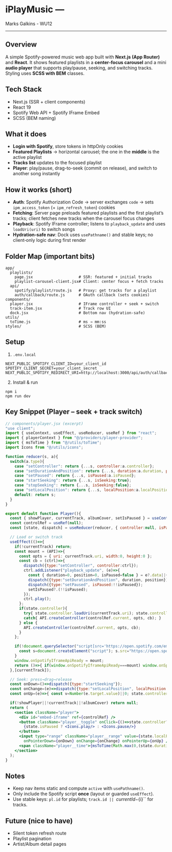 # iPlayMusic —

Marks Galkins - WU12

---

## Overview
A simple Spotify-powered music web app built with **Next.js (App Router)** and **React**. It shows featured playlists in a **center‑focus carousel** and a mini **audio player** that supports play/pause, seeking, and switching tracks. Styling uses **SCSS with BEM** classes.

## Tech Stack
- Next.js (SSR + client components)
- React 19
- Spotify Web API + Spotify IFrame Embed
- SCSS (BEM naming)

## What it does
- **Login with Spotify**, store tokens in httpOnly cookies
- **Featured Playlists** → horizontal carousel; the one in the **middle** is the active playlist
- **Tracks list** updates to the focused playlist
- **Player**: play/pause, drag-to-seek (commit on release), and switch to another song instantly

## How it works (short)
- **Auth**: Spotify Authorization Code → server exchanges `code` → sets `ipm_access_token` (+ `ipm_refresh_token`) cookies
- **Fetching**: Server page preloads featured playlists and the first playlist’s tracks; client fetches new tracks when the carousel focus changes
- **Playback**: Spotify IFrame controller; listens to `playback_update` and uses `loadUri(uri)` to switch songs
- **Hydration‑safe nav**: Dock uses `usePathname()` and stable keys; no client‑only logic during first render

## Folder Map (important bits)
```
app/
  playlists/
    page.jsx                    # SSR: featured + initial tracks
    playlist-carousel-client.jsx# Client: center focus + fetch tracks
  api/
    spotify/playlist/route.js   # Proxy: get tracks for a playlist
    auth/callback/route.js      # OAuth callback (sets cookies)
components/
  player.jsx                    # IFrame controller + seek + switch
  track-item.jsx                # Track row UI
  dock.jsx                      # Bottom nav (hydration-safe)
utils/
  toTime.js                     # ms → mm:ss
styles/                         # SCSS (BEM)
```

## Setup
1. `.env.local`
```
NEXT_PUBLIC_SPOTIFY_CLIENT_ID=your_client_id
SPOTIFY_CLIENT_SECRET=your_client_secret
NEXT_PUBLIC_SPOTIFY_REDIRECT_URI=http://localhost:3000/api/auth/callback
```
2. Install & run
```
npm i
npm run dev
```

## Key Snippet (Player – seek + track switch)
```jsx
// components/player.jsx (excerpt)
"use client";
import { useContext, useEffect, useReducer, useRef } from "react";
import { playerContext } from "@/providers/player-provider";
import { msToTime } from "@/utils/toTime";
import Icons from "@/utils/icons";

function reducer(s, a){
  switch(a.type){
    case "setController": return {...s, controller:a.controller};
    case "setDurationAndPosition": return {...s, duration:a.duration, position:a.position};
    case "setPaused": return {...s, isPaused:a.isPaused};
    case "startSeeking": return {...s, isSeeking:true};
    case "stopSeeking": return {...s, isSeeking:false};
    case "setLocalPosition": return {...s, localPosition:a.localPosition};
    default: return s;
  }
}

export default function Player(){
  const { showPlayer, currentTrack, albumCover, setIsPaused } = useContext(playerContext);
  const controlRef = useRef(null);
  const [state, dispatch] = useReducer(reducer, { controller:null, isPaused:true, duration:0, position:0, localPosition:0, isSeeking:false });

  // Load or switch track
  useEffect(()=>{
    if(!currentTrack) return;
    const mount = (API)=>{
      const opts = { uri: currentTrack.uri, width:0, height:0 };
      const cb = (ctrl)=>{
        dispatch({type:"setController", controller:ctrl});
        ctrl.addListener("playback_update", (e)=>{
          const { duration=0, position=0, isPaused=false } = e?.data||{};
          dispatch({type:"setDurationAndPosition", duration, position});
          dispatch({type:"setPaused", isPaused:!!isPaused});
          setIsPaused?.(!!isPaused);
        });
        ctrl.play();
      };
      if(state.controller){
        try{ state.controller.loadUri(currentTrack.uri); state.controller.play(); }
        catch{ API.createController(controlRef.current, opts, cb); }
      } else {
        API.createController(controlRef.current, opts, cb);
      }
    };

    if(!document.querySelector("script[src='https://open.spotify.com/embed/iframe-api/v1']")){
      const s=document.createElement("script"); s.src="https://open.spotify.com/embed/iframe-api/v1"; s.async=true; document.body.appendChild(s);
    }
    window.onSpotifyIframeApiReady = mount;
    return ()=>{ if(window.onSpotifyIframeApiReady===mount) window.onSpotifyIframeApiReady=undefined; };
  },[currentTrack]);

  // Seek: press→drag→release
  const onDown=()=>dispatch({type:"startSeeking"});
  const onChange=(e)=>dispatch({type:"setLocalPosition", localPosition:Number(e.target.value)||0});
  const onUp=(e)=>{ const v=Number(e.target.value)||0; state.controller?.seek(Math.floor(v/1000)); dispatch({type:"stopSeeking"}); };

  if(!showPlayer||!currentTrack||!albumCover) return null;
  return (
    <section className="player">
      <div id="embed-iframe" ref={controlRef} />
      <button className="player__toggle" onClick={()=>state.controller?.togglePlay()} aria-label={state.isPaused?"Play":"Pause"}>
        {state.isPaused ? <Icons.play/> : <Icons.pause/>}
      </button>
      <input type="range" className="player__range" value={state.localPosition} max={state.duration||0}
        onPointerDown={onDown} onChange={onChange} onPointerUp={onUp} />
      <span className="player__time">{msToTime(Math.max(0,(state.duration||0)-(state.position||0)))}</span>
    </section>
  );
}
```

## Notes
- Keep nav items static and compute `active` with `usePathname()`.
- Only include the Spotify script **once** (layout or guarded `useEffect`).
- Use stable keys: `pl.id` for playlists; `track.id || `${currentId}-${i}`` for tracks.

## Future (nice to have)
- Silent token refresh route
- Playlist pagination
- Artist/Album detail pages

